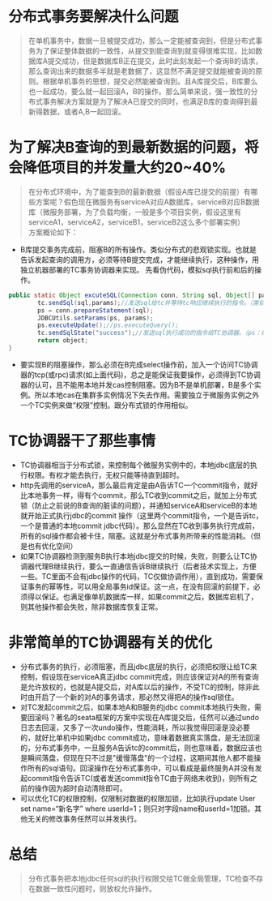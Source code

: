 # 分布式事务要解决什么问题
>在单机事务中，数据一旦被提交成功，那么一定能被查询到，但是分布式事务为了保证整体数据的一致性，从提交到能查询到就变得很难实现，比如数据库A提交成功，但是数据库B正在提交，此时此刻发起一个查询B的请求，那么查询出来的数据多半就是老数据了，这显然不满足提交就能被查询的原则。根据单机事务的思想，提交必然能被查询到。且A库提交后，B库要么也一起成功，要么就一起回滚A，B的操作。那么简单来说，强一致性的分布式事务解决方案就是为了解决A已提交的同时，也满足B库的查询得到最新得数据，或者A,B一起回滚。

# 为了解决B查询的到最新数据的问题，将会降低项目的并发量大约20~40%

>在分布式环境中，为了能查到B的最新数据（假设A库已提交的前提）有哪些方案呢？假色现在微服务有serviceA对应A数据库，serviceB对应B数据库（微服务部署，为了负载均衡，一般是多个项目实例，假设这里有serviceA1，serviceA2，serviceB1，serviceB2这么多个部署实例）  
方案概论如下：  
- B库提交事务完成前，阻塞B的所有操作。类似分布式的悲观锁实现。也就是告诉发起查询的调用方，必须等待B提交完成，才能继续执行，这种操作，用独立机器部署的TC事务协调器来实现。
先看伪代码，模拟sql执行前和后的操作。
```java
public static Object excuteSQL(Connection conn, String sql, Object[] params) throws Exception {
        tc.sendSql(sql,params);//发送sql给tc并等待tc响应继续执行的指令。（类似加了一个分布式锁）
        ps = conn.prepareStatement(sql);
        JDBCUtils.setParams(ps, params);
        ps.executeUpdate();//ps.executeQuery();
        tc.sendSqlState("success");//发送sql执行成功的指令给TC协调器。（ps：如果是ps.executeQuery();查询语句，这一步可以省略）
        return object;
}
```
- 要实现B的阻塞操作，那么必须在B完成select操作前，加入一个访问TC协调器的tcp(或rpc)请求(如上面代码)，总之是能保证我要操作，必须得到TC协调器的认可，且不能用本地并发cas控制阻塞。因为B不是单机部署，B是多个实例。所以本地cas在集群多实例情况下失去作用。需要独立于微服务实例之外一个TC实例来做“权限”控制。跟分布式锁的作用相似。

# TC协调器干了那些事情
- TC协调器相当于分布式锁，来控制每个微服务实例中的，本地jdbc底层的执行权限。有权才能去执行，无权只能等待直到超时。  
- http先调用的serviceA，那么最后肯定是由A告诉TC一个commit指令，就好比本地事务一样，得有个commit，那么TC收到commit之后，就加上分布式锁（防止之前说的B查询的脏读的问题），并通知serviceA和serviceB的本地就开始正式执行jdbc的commit 操作（这里两个commit指令，一个是告诉tc，一个是普通的本地commit jdbc代码）。那么显然在TC收到事务执行完成前，所有的sql操作都会被卡住，阻塞。这就是分布式事务所带来的性能消耗。（但是也有优化空间）  
- 如果TC协调器检测到服务B执行本地jdbc提交的时候，失败，则要么让TC协调器代理B继续执行，要么一直通信告诉B继续执行（后者技术实现上，方便一些。TC里面不会有jdbc操作的代码，TC仅做协调作用），直到成功，需要保证事务的幂等性，可以用全局事务id保证。这一点，在没有回滚的前提下，必须得以保证。也满足像单机数据库一样，如果commit之后，数据库宕机了，则其他操作都会失败，除非数据库恢复正常。

# 非常简单的TC协调器有关的优化
- 分布式事务的执行，必须阻塞，而且jdbc底层的执行，必须把权限让给TC来控制，假设现在serviceA真正jdbc commit完成，则应该保证对A的所有查询是允许放权的，也就是A提交后，对A库以后的操作，不受TC的控制，除非此时由开启了一个新的对A的事务请求，那必然又得把A的操作sql锁住。  
- 对TC发起commit之后，如果本地A和B服务的jdbc commit本地执行失败，需要回滚吗？著名的seata框架的方案中实现在A库提交后，任然可以通过undo日志去回滚，又多了一次undo操作，性能消耗，所以我觉得回滚是没必要的，就好比单机中如果jdbc commit成功，意味着数据真实落盘，是无法回滚的，分布式事务中，一旦服务A告诉tc的commit后，则也意味着，数据应该也是瞬间落盘，但现在只不过是"缓慢落盘"的一个过程，这期间其他人都不能操作所有的sql语句。回滚操作在分布式事务中，可以看成是最终服务A并没有发起commit指令告诉TC(或者发送commit指令TC由于网络未收到)，则所有之前的操作因为超时自动清除即可。  
- 可以优化TC的权限控制，仅限制对数据的权限加锁，比如执行update User set name=“新名字”  where userId=1；则只对字段name和userId=1加锁。其他无关的修改事务任然可以并发执行。
# 总结
>分布式事务把本地jdbc任何sql的执行权限交给TC做全局管理，TC检查不存在数据一致性问题时，则放权允许操作。